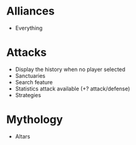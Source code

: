 # Alliances
* Everything

# Attacks
* Display the history when no player selected
* Sanctuaries
* Search feature
* Statistics attack available (+? attack/defense)
* Strategies

# Mythology
* Altars
